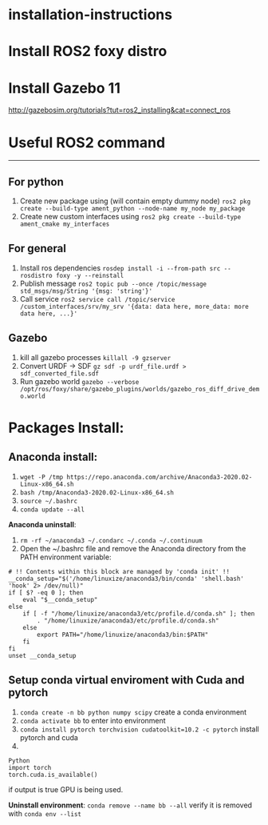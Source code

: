 # installation-instructions

# Install ROS2 foxy distro

# Install Gazebo 11 
http://gazebosim.org/tutorials?tut=ros2_installing&cat=connect_ros 

# Useful ROS2 command
---
## For python 
1. Create new package using (will contain empty dummy node) `ros2 pkg create --build-type ament_python --node-name my_node my_package`
2. Create new custom interfaces using `ros2 pkg create --build-type ament_cmake my_interfaces`
## For general
1. Install ros dependencies `rosdep install -i --from-path src --rosdistro foxy -y --reinstall`
2. Publish message `ros2 topic pub --once /topic/message std_msgs/msg/String '{msg: 'string'}'`
3. Call service `ros2 service call /topic/service /custom_interfaces/srv/my_srv '{data: data here, more_data: more data here, ...}'`
## Gazebo
1. kill all gazebo processes `killall -9 gzserver`
2. Convert URDF -> SDF `gz sdf -p urdf_file.urdf > sdf_converted_file.sdf`
3. Run gazebo world `gazebo --verbose /opt/ros/foxy/share/gazebo_plugins/worlds/gazebo_ros_diff_drive_demo.world`

Packages Install:
=======
Anaconda install:
----
1. `wget -P /tmp https://repo.anaconda.com/archive/Anaconda3-2020.02-Linux-x86_64.sh`
2. `bash /tmp/Anaconda3-2020.02-Linux-x86_64.sh`
3. `source ~/.bashrc`
4. `conda update --all`

**Anaconda uninstall**:
1. `rm -rf ~/anaconda3 ~/.condarc ~/.conda ~/.continuum`
2. Open the ~/.bashrc file and remove the Anaconda directory from the PATH environment variable:
```
# !! Contents within this block are managed by 'conda init' !!
__conda_setup="$('/home/linuxize/anaconda3/bin/conda' 'shell.bash' 'hook' 2> /dev/null)"
if [ $? -eq 0 ]; then
    eval "$__conda_setup"
else
    if [ -f "/home/linuxize/anaconda3/etc/profile.d/conda.sh" ]; then
        . "/home/linuxize/anaconda3/etc/profile.d/conda.sh"
    else
        export PATH="/home/linuxize/anaconda3/bin:$PATH"
    fi
fi
unset __conda_setup
```

Setup conda virtual enviroment with Cuda and pytorch
----
1. `conda create -n bb python numpy scipy` create a conda environment
2. `conda activate bb` to enter into environment
3. `conda install pytorch torchvision cudatoolkit=10.2 -c pytorch` install pytorch and cuda
4. 
```
Python
import torch
torch.cuda.is_available()
```
if output is true GPU is being used.

**Uninstall environment**: 
`conda remove --name bb --all` verify it is removed with `conda env --list`
